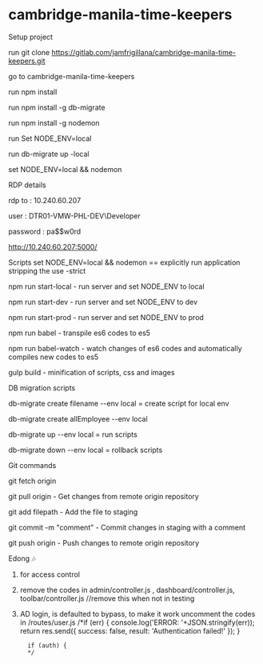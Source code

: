 # cambridge-manila-time-keepers

Setup project

run git clone https://gitlab.com/jamfrigillana/cambridge-manila-time-keepers.git

go to cambridge-manila-time-keepers

run npm install

run npm install -g db-migrate

run npm install -g nodemon

run Set NODE_ENV=local

run db-migrate up -local

set NODE_ENV=local && nodemon

RDP details

rdp to : 10.240.60.207

user : DTR01-VMW-PHL-DEV\Developer

password : pa$$w0rd

http://10.240.60.207:5000/



Scripts
set NODE_ENV=local && nodemon == explicitly run application stripping the use -strict

npm run start-local - run server and set NODE_ENV to local

npm run start-dev - run server and set NODE_ENV to dev

npm run start-prod - run server and set NODE_ENV to prod

npm run babel - transpile es6 codes to es5

npm run babel-watch - watch changes of es6 codes and automatically compiles new codes to es5

gulp build - minification of scripts, css and images



DB migration scripts

db-migrate create filename --env local = create script for local env

db-migrate create allEmployee --env local

db-migrate up --env local = run scripts

db-migrate down --env local = rollback scripts


Git commands

git fetch origin

git pull origin - Get changes from remote origin repository

git add filepath - Add the file to staging

git commit -m "comment" - Commit changes in staging with a comment

git push origin - Push changes to remote origin repository


Edong :notes:
1. for access control
1. remove the codes in admin/controller.js , dashboard/controller.js, toolbar/controller.js
	  //remove this when not in testing
2. AD login, is defaulted to bypass, to make it work uncomment the codes in /routes/user.js
/*if (err) {
           console.log('ERROR: '+JSON.stringify(err));
           return res.send({
               success: false,
               result: 'Authentication failed!'
           });
         }

         if (auth) {
         */
